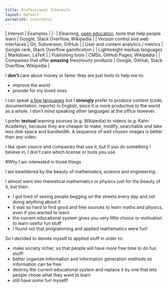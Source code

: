 ```yaml
---
title: Professional Interests
layout: default
permalink: interests/
---
```


| Interest | Examples |
|-
| Elearning, [open education](http://en.wikipedia.org/wiki/Open_education), tools that help people learn | Google, Stack Overflow, Wikipedia |
| Version control and web interfaces | Git, Subversion, GitHub |
| User and content analytics / metrics | Google rank, Stack Overflow gamification |
| Lightweight markup languages | Markdown, LaTeX |
| Publishing tools | CMSs, GitHub Pages, Wikipedia |
| Companies that offer **amazing** free(mium) products | Google, GitHub, Stack Overflow, Wikipedia |

I **don't** care about money or fame: they are just tools to help me to:

- improve the world
- provide for my loved ones

I can speak [a few languages](/self-evaluation#natural-languages) but I **strongly** prefer to produce content (code, documentation, reports) in English, since it is more productive to the world as a whole. I don't mind speaking other languages at the office however.

I prefer **textual** learning sources (e.g. Wikipedia) to videos (e.g. Kahn Academy), because they are cheaper to make, modify, searchable and take less disk space and bandwidth. A sequence of well chosen images is better than any video.

I like open source and companies that use it, but if you do something I believe in, I don't care which license or tools you use.

#Why I am interested in those things

I am bewildered by the beauty of mathematics, science and engineering.

I almost went into theoretical mathematics or physics just for the beauty of it, but then:

- I got tired of seeing people begging on the streets every day and not doing anything about it
- it was so hard to find good and free sources to learn maths and physics, even if you wanted to learn
- the current educational system gives you very little choice or motivation to learn useful fun stuff
- I found out that programming and applied mathematics were fun!

So I decided to devote myself to applied stuff in order to:

- make society richer, so that people will have more free time to do fun stuff!
- better organize information and information generation methods so information can be free
- destroy the current educational system and replace it by one that lets people chose what they want to learn
- still have some fun myself!
